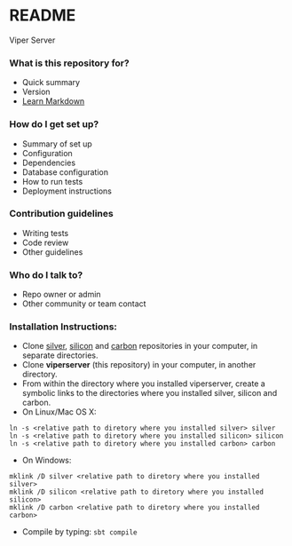 # README #

Viper Server

### What is this repository for? ###

* Quick summary
* Version
* [Learn Markdown](https://bitbucket.org/tutorials/markdowndemo)

### How do I get set up? ###

* Summary of set up
* Configuration
* Dependencies
* Database configuration
* How to run tests
* Deployment instructions

### Contribution guidelines ###

* Writing tests
* Code review
* Other guidelines

### Who do I talk to? ###

* Repo owner or admin
* Other community or team contact

### Installation Instructions:

* Clone [silver](https://bitbucket.org/viperproject/silver/), [silicon](https://bitbucket.org/viperproject/silicon/) and [carbon](https://bitbucket.org/viperproject/carbon/) repositories in your computer, in separate directories.
* Clone **viperserver** (this repository) in your computer, in another directory.
* From within the directory where you installed viperserver, create a symbolic links to the directories where you installed silver, silicon and carbon.
* On Linux/Mac OS X:  
```
ln -s <relative path to diretory where you installed silver> silver  
ln -s <relative path to diretory where you installed silicon> silicon  
ln -s <relative path to diretory where you installed carbon> carbon  
```
* On Windows:  
```
mklink /D silver <relative path to diretory where you installed silver>  
mklink /D silicon <relative path to diretory where you installed silicon>  
mklink /D carbon <relative path to diretory where you installed carbon>  
```
* Compile by typing: ```sbt compile```